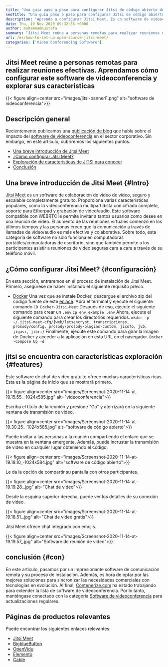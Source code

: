```yaml
---
title: "Una guía paso a paso para configurar Jitsi de código abierto de código abierto" 
seoTitle: "Una guía paso a paso para configurar Jitsi de código abierto de código abierto" 
description: "Aprenda a configurar Jitsi Meet. Es un software de videoconferencia de código abierto diseñado para satisfacer las necesidades de comunicación remota y ofrece características potentes." 
date: Thu, 19 Nov 2020 09:32:35 +0000
author: muhammadmustafa
summary: "Jitsi Meet reúne a personas remotas para realizar reuniones efectivas. Aprendamos cómo configurar este software de videoconferencia y explorar sus características" 
url: /es/how-to-set-up-open-source-jitsi-meet/
categories: ['Video Conferencing Software']
---
```


## Jitsi Meet reúne a personas remotas para realizar reuniones efectivas. Aprendamos cómo configurar este software de videoconferencia y explorar sus características

{{< figure align=center src="images/jitsi-bannerF.png" alt="software de videoconferencia">}}


## Descripción general
Recientemente publicamos una [publicación de blog][1] que habla sobre el impacto del [software de videoconferencia][2] en el sector corporativo. Sin embargo, en este artículo, cubriremos los siguientes puntos.
  * [Una breve introducción de Jitsi Meet][3]
  * [¿Cómo configurar Jitsi Meet?][4]
  * [Exploración de características de JITSI para conocer][5]
  * [Conclusión][6]

## Una breve introducción de Jitsi Meet   {#Intro}
[Jitsi Meet][7] es un software de colaboración de video de video, seguro y escalable completamente gratuito. Proporciona varias características populares, como la videoconferencia multipartidista con cifrado completo, soporte para Etherpad y grabación de video/audio. Este software compatible con WEBRTC le permite invitar a tantos usuarios como desee en una reunión de video.
El aumento de las reuniones virtuales comenzó en los últimos tiempos y las personas creen que la comunicación a través de llamadas de video/audio es más efectiva y colaborativa. Sobre todo, esta categoría de software no solo funciona en computadoras portátiles/computadoras de escritorio, sino que también permite a los participantes asistir a reuniones de video seguras cara a cara a través de su teléfono móvil.

## ¿Cómo configurar Jitsi Meet?   {#configuración}
En esta sección, entraremos en el proceso de instalación de Jitsi Meet. Primero, asegúrese de haber instalado el siguiente requisito previo.
  * [Docker][8]
Una vez que se instale Docker, descargue el archivo zip del código fuente de este [enlace][9].
Abra el terminal y ejecute el siguiente comando
`CD Docker-Jitsi-Meet`
Después de eso, ejecute el siguiente comando para crear un `.env`
`cp env.example .env`
Ahora, ejecute el siguiente comando para crear los directorios requeridos.
`mkdir -p ~/.jitsi-meet-cfg/{web/letsencrypt, transcripciones, prosody/config, prosody/prosody-plugins-custom, jicofo, jvb, jigasi, jibri}`
Finalmente, ejecute este comando para girar la imagen de Docker y acceder a la aplicación en esta URL en el navegador.
`Docker -Compose Up -d`

## jitsi se encuentra con características exploración   {#features}
Este software de chat de video gratuito ofrece muchas características ricas. Esta es la página de inicio que se mostrará primero.

{{< figure align=center src="images/Screenshot-2020-11-14-at-19.15.55_-1024x585.jpg" alt="videoconferencia">}}

Escriba el título de la reunión y presione "Go" y aterrizará en la siguiente ventana de transmisión de video.

{{< figure align=center src="images/Screenshot-2020-11-14-at-19.30.25_-1024x585.jpg" alt="software de código abierto">}}

Puede invitar a las personas a la reunión compartiendo el enlace que se muestra en la ventana emergente. Además, puede incrustar la transmisión de video en cualquier lugar obteniendo el código.

{{< figure align=center src="images/Screenshot-2020-11-14-at-19.18.10_-1024x584.jpg" alt="software de código abierto">}}

Le da la opción de compartir su pantalla con otros participantes.

{{< figure align=center src="images/Screenshot-2020-11-14-at-19.19.28_.jpg" alt="Chat de video">}}

Desde la esquina superior derecha, puede ver los detalles de su conexión de video.

{{< figure align=center src="images/Screenshot-2020-11-14-at-19.18.51_.jpg" alt="Chat de video gratis">}}

Jitsi Meet ofrece chat integrado con emojis.

{{< figure align=center src="images/Screenshot-2020-11-14-at-19.19.57_.jpg" alt="Software de reunión de video">}}


## conclusión   {#con}
En este artículo, pasamos por un impresionante software de comunicación remota y su proceso de instalación. Además, es hora de optar por las mejores soluciones para sincronizar las necesidades comerciales con tecnologías en evolución. Al final, [Contenerize.com][10] ha estado trabajando para extender la lista de software de videoconferencia. Por lo tanto, manténgase conectado con la categoría [Software de videoconferencia][2] para actualizaciones regulares.

## Páginas de productos relevantes
Puede encontrar los siguientes enlaces relevantes:
  * [Jitsi Meet][7]
  * [BigblueButton][11]
  * [OpenVidu][12]
  * [Elemento][13]
  * [Cable][14]

  
[1]: https://blog.containerize.com/video-conferencing-software/video-conferencing-apps-how-it-benefits-your-business/
[2]: https://products.containerize.com/video-conferencing/
[3]: #intro
[4]: #setup
[5]: #features
[6]: #con
[7]: https://products.containerize.com/video-conferencing/jitsi
[8]: https://www.docker.com/products/docker-desktop
[9]: https://github.com/jitsi/docker-jitsi-meet/releases/tag/stable-5142
[10]: https://www.containerize.com/
[11]: https://products.containerize.com/video-conferencing/bigbluebutton
[12]: https://products.containerize.com/video-conferencing/openvidu
[13]: https://products.containerize.com/video-conferencing/element
[14]: https://products.containerize.com/video-conferencing/wire
